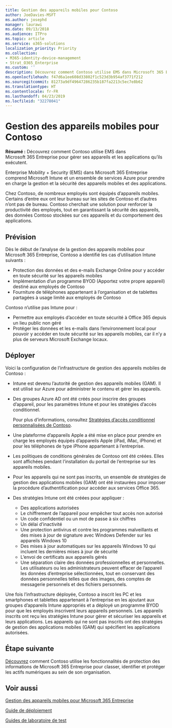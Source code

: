 ```yaml
---
title: Gestion des appareils mobiles pour Contoso
author: JoeDavies-MSFT
ms.author: josephd
manager: laurawi
ms.date: 09/13/2018
ms.audience: ITPro
ms.topic: article
ms.service: o365-solutions
localization_priority: Priority
ms.collection:
- M365-identity-device-management
- Strat_O365_Enterprise
ms.custom: ''
description: Découvrez comment Contoso utilise EMS dans Microsoft 365 Entreprise pour gérer ses appareils et les applications qu’ils exécutent.
ms.openlocfilehash: f47d6a1ee608d33802f1c523d3b954af3771f212
ms.sourcegitcommit: 81273a9df49647286235b187fa2213c5ec7e8b62
ms.translationtype: HT
ms.contentlocale: fr-FR
ms.lasthandoff: 04/23/2019
ms.locfileid: "32278041"
---
```

# <a name="mobile-device-management-for-contoso"></a>Gestion des appareils mobiles pour Contoso

**Résumé :** Découvrez comment Contoso utilise EMS dans Microsoft 365 Entreprise pour gérer ses appareils et les applications qu’ils exécutent.

Enterprise Mobility + Security (EMS) dans Microsoft 365 Entreprise comprend Microsoft Intune et un ensemble de services Azure pour prendre en charge la gestion et la sécurité des appareils mobiles et des applications.

Chez Contoso, de nombreux employés sont équipés d’appareils mobiles. Certains d’entre eux ont leur bureau sur les sites de Contoso et d’autres n’ont pas de bureau. Contoso cherchait une solution pour renforcer la productivité des employés, tout en garantissant la sécurité des appareils, des données Contoso stockées sur ces appareils et du comportement des applications.

## <a name="plan"></a>Prévision

Dès le début de l’analyse de la gestion des appareils mobiles pour Microsoft 365 Entreprise, Contoso a identifié les cas d’utilisation Intune suivants :

- Protection des données et des e-mails Exchange Online pour y accéder en toute sécurité sur les appareils mobiles
- Implémentation d’un programme BYOD (Apportez votre propre appareil) destiné aux employés de Contoso
- Fourniture de téléphones appartenant à l’organisation et de tablettes partagées à usage limité aux employés de Contoso

Contoso n’utilise pas Intune pour :

- Permettre aux employés d’accéder en toute sécurité à Office 365 depuis un lieu public non géré
- Protéger les données et les e-mails dans l’environnement local pour pouvoir y accéder en toute sécurité sur les appareils mobiles, car il n’y a plus de serveurs Microsoft Exchange locaux.

## <a name="deploy"></a>Déployer

Voici la configuration de l’infrastructure de gestion des appareils mobiles de Contoso :

- Intune est devenu l’autorité de gestion des appareils mobiles (GAM). Il est utilisé sur Azure pour administrer le contenu et gérer les appareils.
- Des groupes Azure AD ont été créés pour inscrire des groupes d’appareil, pour les paramètres Intune et pour les stratégies d’accès conditionnel.

  Pour plus d’informations, consultez [Stratégies d’accès conditionnel personnalisées de Contoso](contoso-identity.md#conditional-access-policies-for-identity-and-device-access).

- Une plateforme d’appareils Apple a été mise en place pour prendre en charge les employés équipés d’appareils Apple (iPad, iMac, iPhone) et pour les téléphones de type iPhone appartenant à l’entreprise.
- Les politiques de conditions générales de Contoso ont été créées. Elles sont affichées pendant l’installation du portail de l’entreprise sur les appareils mobiles.
- Pour les appareils qui ne sont pas inscrits, un ensemble de stratégies de gestion des applications mobiles (GAM) ont été instaurées pour imposer la procédure d’authentification pour accéder aux services Office 365.
- Des stratégies Intune ont été créées pour appliquer :
  - Des applications autorisées
  - Le chiffrement de l’appareil pour empêcher tout accès non autorisé
  - Un code confidentiel ou un mot de passe à six chiffres
  - Un délai d’inactivité
  - Une protection antivirus et contre les programmes malveillants et des mises à jour de signature avec Windows Defender sur les appareils Windows 10
  - Des mises à jour automatiques sur les appareils Windows 10 qui incluent les dernières mises à jour de sécurité
  - L’envoi de certificats aux appareils gérés
  - Une séparation claire des données professionnelles et personnelles. Les utilisateurs ou les administrateurs peuvent effacer de l’appareil les données d’entreprise sélectionnées, tout en conservant des données personnelles telles que des images, des comptes de messagerie personnels et des fichiers personnels.

Une fois l’infrastructure déployée, Contoso a inscrit les PC et les smartphones et tablettes appartenant à l’entreprise en les ajoutant aux groupes d’appareils Intune appropriés et a déployé un programme BYOD pour que les employés inscrivent leurs appareils personnels. Les appareils inscrits ont reçu les stratégies Intune pour gérer et sécuriser les appareils et leurs applications. Les appareils qui ne sont pas inscrits ont des stratégies de gestion des applications mobiles (GAM) qui spécifient les applications autorisées.

## <a name="next-step"></a>Étape suivante

[Découvrez](contoso-info-protect.md) comment Contoso utilise les fonctionnalités de protection des informations de Microsoft 365 Entreprise pour classer, identifier et protéger les actifs numériques au sein de son organisation.

## <a name="see-also"></a>Voir aussi

[Gestion des appareils mobiles pour Microsoft 365 Entreprise](mobility-infrastructure.md)

[Guide de déploiement](deploy-microsoft-365-enterprise.md)

[Guides de laboratoire de test](m365-enterprise-test-lab-guides.md)


